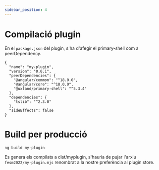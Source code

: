 ```yaml
---
sidebar_position: 4
---
```

# Compilació plugin

En el `package.json` del plugin, s'ha d'afegir el primary-shell com a peerDependency.

```
{
  "name": "my-plugin",
  "version": "0.0.1",
  "peerDependencies": {
    "@angular/common": "^18.0.0",
    "@angular/core": "^18.0.0",
    "@uxland/primary-shell": "^5.3.4" 
  },
  "dependencies": {
    "tslib": "^2.3.0"
  },
  "sideEffects": false
}

```

# Build per producció

```
ng build my-plugin
```

Es genera els compilats a dist/myplugin, s'hauria de pujar l'arxiu `fesm2022/my-plugin.mjs` renombrat a la nostre preferència al plugin store. 

